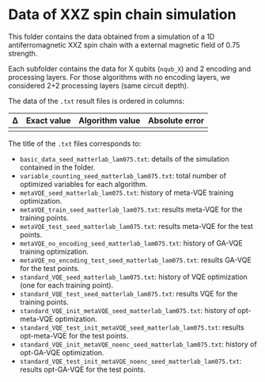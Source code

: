 # Data of XXZ spin chain simulation

This folder contains the data obtained from a simulation of a 1D antiferromagnetic XXZ spin chain with a external magnetic field of 0.75 strength. 

Each subfolder contains the data for X qubits (`nqub_X`) and 2 encoding and processing layers. For those algorithms with no encoding layers, we considered 2+2 processing layers (same circuit depth).

The data of the `.txt` result files is ordered in columns:


| &Delta; | Exact value | Algorithm value | Absolute error |
|:------|:------|:------|:------|
| | | | | 


The title of the `.txt` files corresponds to:

- `basic_data_seed_matterlab_lam075.txt`: details of the simulation contained in the folder.
- `variable_counting_seed_matterlab_lam075.txt`: total number of optimized variables for each algorithm.
- `metaVQE_seed_matterlab_lam075.txt`: history of meta-VQE training optimization.
- `metaVQE_train_seed_matterlab_lam075.txt`: results meta-VQE for the training points.
- `metaVQE_test_seed_matterlab_lam075.txt`: results meta-VQE for the test points.
- `metaVQE_no_encoding_seed_matterlab_lam075.txt`: history of GA-VQE training optimization.
- `metaVQE_no_encoding_test_seed_matterlab_lam075.txt`: results GA-VQE for the test points.
- `standard_VQE_seed_matterlab_lam075.txt`: history of VQE optimization (one for each training point).
- `standard_VQE_test_seed_matterlab_lam075.txt`: results VQE for the training points.
- `standard_VQE_init_metaVQE_seed_matterlab_lam075.txt`: history of opt-meta-VQE optimization.
- `standard_VQE_test_init_metaVQE_seed_matterlab_lam075.txt`: results opt-meta-VQE for the test points.
- `standard_VQE_init_metaVQE_noenc_seed_matterlab_lam075.txt`: history of opt-GA-VQE optimization.
- `standard_VQE_test_init_metaVQE_noenc_seed_matterlab_lam075.txt`: results opt-GA-VQE for the test points.


